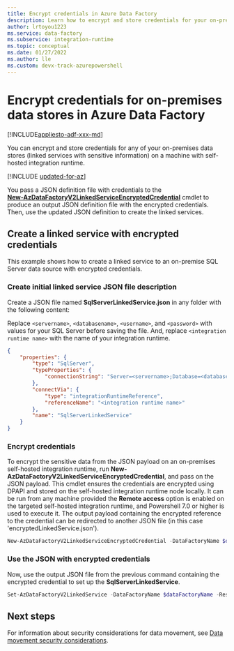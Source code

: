 ```yaml
---
title: Encrypt credentials in Azure Data Factory 
description: Learn how to encrypt and store credentials for your on-premises data stores on a machine with self-hosted integration runtime. 
author: lrtoyou1223
ms.service: data-factory
ms.subservice: integration-runtime
ms.topic: conceptual
ms.date: 01/27/2022
ms.author: lle 
ms.custom: devx-track-azurepowershell
---
```


# Encrypt credentials for on-premises data stores in Azure Data Factory

[!INCLUDE[appliesto-adf-xxx-md](includes/appliesto-adf-xxx-md.md)]

You can encrypt and store credentials for any of your on-premises data stores (linked services with sensitive information) on a machine with self-hosted integration runtime.

[!INCLUDE [updated-for-az](../../includes/updated-for-az.md)]

You pass a JSON definition file with credentials to the <br/>[**New-AzDataFactoryV2LinkedServiceEncryptedCredential**](/powershell/module/az.datafactory/New-AzDataFactoryV2LinkedServiceEncryptedCredential) cmdlet to produce an output JSON definition file with the encrypted credentials. Then, use the updated JSON definition to create the linked services.

## Create a linked service with encrypted credentials

This example shows how to create a linked service to an on-premise SQL Server data source with encrypted credentials.

### Create initial linked service JSON file description

Create a JSON file named **SqlServerLinkedService.json** in any folder with the following content:  

Replace `<servername>`, `<databasename>`, `<username>`, and `<password>` with values for your SQL Server before saving the file. And, replace `<integration runtime name>` with the name of your integration runtime. 

```json
{
    "properties": {
        "type": "SqlServer",
        "typeProperties": {
            "connectionString": "Server=<servername>;Database=<databasename>;User ID=<username>;Password=<password>;Timeout=60"
        },
        "connectVia": {
            "type": "integrationRuntimeReference",
            "referenceName": "<integration runtime name>"
        },
        "name": "SqlServerLinkedService"
    }
}
```

### Encrypt credentials
To encrypt the sensitive data from the JSON payload on an on-premises self-hosted integration runtime, run **New-AzDataFactoryV2LinkedServiceEncryptedCredential**, and pass on the JSON payload. This cmdlet ensures the credentials are encrypted using DPAPI and stored on the self-hosted integration runtime node locally. It can be run from any machine provided the **Remote access** option is enabled on the targeted self-hosted integration runtime, and Powershell 7.0 or higher is used to execute it. The output payload containing the encrypted reference to the credential can be redirected to another JSON file (in this case 'encryptedLinkedService.json').

```powershell
New-AzDataFactoryV2LinkedServiceEncryptedCredential -DataFactoryName $dataFactoryName -ResourceGroupName $ResourceGroupName -Name "SqlServerLinkedService" -DefinitionFile ".\SQLServerLinkedService.json" > encryptedSQLServerLinkedService.json
```

### Use the JSON with encrypted credentials
Now, use the output JSON file from the previous command containing the encrypted credential to set up the **SqlServerLinkedService**.

```powershell
Set-AzDataFactoryV2LinkedService -DataFactoryName $dataFactoryName -ResourceGroupName $ResourceGroupName -Name "EncryptedSqlServerLinkedService" -DefinitionFile ".\encryptedSqlServerLinkedService.json" 
```

## Next steps
For information about security considerations for data movement, see [Data movement security considerations](data-movement-security-considerations.md).

